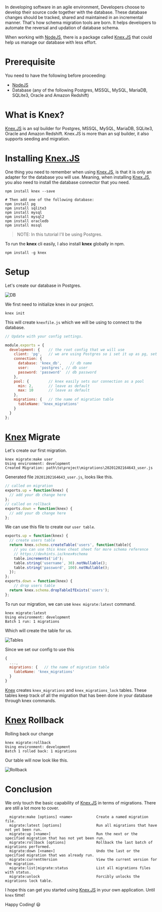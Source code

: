 In developing software in an agile environment, Developers choose to develop their source code together with the database.
These database changes should be tracked, shared and maintained in an incremental manner.
That's how schema migration tools are born. It helps developers to automate the reversal and updation of database schema.

When working with [NodeJS](https://nodejs.org/en/), there is a package called [Knex.JS](http://knexjs.org/) that could help us manage our database with less effort.

# Prerequisite
You need to have the following before proceeding:
- [NodeJS](https://nodejs.org/en/download/)
- Database (any of the following Postgres, MSSQL, MySQL, MariaDB, SQLite3, Oracle and Amazon Redshift)

# What is Knex?
[Knex.JS](http://knexjs.org/) is an sql builder for Postgres, MSSQL, MySQL, MariaDB, SQLite3, Oracle and Amazon Redshift. Knex.JS is more than an sql builder, it also supports seeding and migration.

# Installing [Knex.JS](http://knexjs.org/)
One thing you need to remember when using [Knex.JS](http://knexjs.org/), is that it is only an adapter for the database you will use.
Meaning, when installing [Knex.JS](http://knexjs.org/), you also need to install the database connector that you need.
```
npm install knex --save

# Then add one of the following database:
npm install pg
npm install sqlite3
npm install mysql
npm install mysql2
npm install oracledb
npm install mssql
```

> NOTE: In this tutorial I'll be using Postgres.

To run the **knex** cli easily, I also install **knex** globally in npm.
```
npm install -g knex
```

# Setup
Let's create our database in Postgres.

![DB](https://raw.githubusercontent.com/code-n-debug/cnd-blogs/main/06.%20Create%20Database%20Migration%20using%20KnexJS/assets/1.png)


We first need to initialize knex in our project.
```
knex init
```
This will create `knexfile.js` which we will be using to connect to the database.
```javascript
// Update with your config settings.

module.exports = {
  development: {    // the root config that we will use
    client: 'pg',   // we are using Postgres so i set it up as pg, set the client you have (mysql, mysql2, etc...)
    connection: {
      database: 'knex_db',    // db name
      user:     'postgres', // db user
      password: 'password'  // db password
    },
    pool: {         // knex easily sets our connection as a pool
      min: 2,       // leave as default
      max: 10       // leave as default
    },
    migrations: {   // the name of migration table
      tableName: 'knex_migrations'
    }
  }
};
```

# [Knex](http://knexjs.org/#Migrations-latest) Migrate

Let's create our first migration.
```
knex migrate:make user
Using environment: development
Created Migration: path\to\project\migrations\20201202164643_user.js
```

Generated file `20201202164643_user.js`, looks like this.
```javascript
// called on migration
exports.up = function(knex) {
  // add your db change here
};
// called on rollback
exports.down = function(knex) {
  // add your db change here
};
```

We can use this file to create our `user table`.
```javascript
exports.up = function(knex) {
  // create users table
  return knex.schema.createTable('users', function(table){
    // you can use this knex cheat sheet for more schema reference
    // https://devhints.io/knex#schema
    table.increments('id');
    table.string('username', 30).notNullable();
    table.string('password', 100).notNullable();
  });
};
exports.down = function(knex) {
    // drop users table
  return knex.schema.dropTableIfExists('users');
};
```

To run our migration, we can use `knex migrate:latest` command.
```
knex migrate:latest
Using environment: development
Batch 1 run: 1 migrations
```

Which will create the table for us.

![Tables](https://raw.githubusercontent.com/code-n-debug/cnd-blogs/main/06.%20Create%20Database%20Migration%20using%20KnexJS/assets/2.png)

Since we set our config to use this 
```javascript
{
  ...,
  migrations: {   // the name of migration table
    tableName: 'knex_migrations'
  }
}
```

[Knex](http://knexjs.org/) creates `knex_migrations` and `knex_migrations_lock` tables. 
These tables keep track of all the migration that has been done in your database through knex commands.

# [Knex](http://knexjs.org/#Migrations-rollback) Rollback

Rolling back our change
```
knex migrate:rollback
Using environment: development
Batch 1 rolled back: 1 migrations
```

Our table will now look like this.

![Rollback](https://raw.githubusercontent.com/code-n-debug/cnd-blogs/main/06.%20Create%20Database%20Migration%20using%20KnexJS/assets/3.png)

# Conclusion

We only touch the basic capability of [Knex.JS](http://knexjs.org/) in terms of migrations. There are still a lot more to cover.

```
  migrate:make [options] <name>           Create a named migration file.
  migrate:latest [options]                Run all migrations that have not yet been run.
  migrate:up [<name>]                     Run the next or the specified migration that has not yet been run.
  migrate:rollback [options]              Rollback the last batch of migrations performed.
  migrate:down [<name>]                   Undo the last or the specified migration that was already run.
  migrate:currentVersion                  View the current version for the migration.
  migrate:list|migrate:status             List all migrations files with status.
  migrate:unlock                          Forcibly unlocks the migrations lock table.
```

I hope this can get you started using [Knex.JS](http://knexjs.org/) in your own application. Until `knex` time!

Happy Coding! 😃
